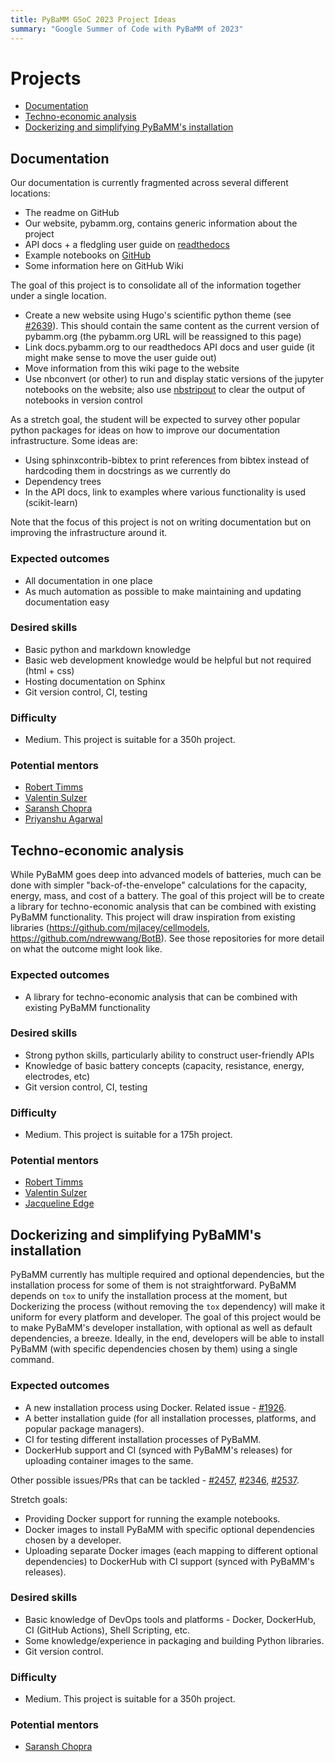 ```yaml
---
title: PyBaMM GSoC 2023 Project Ideas
summary: "Google Summer of Code with PyBaMM of 2023"
---
```


# Projects

* [Documentation](#documentation)
* [Techno-economic analysis](#techno-economic-analysis)
* [Dockerizing and simplifying PyBaMM's installation](#dockerizing-and-simplifying-pybamms-installation)

## Documentation

Our documentation is currently fragmented across several different locations:
* The readme on GitHub
* Our website, pybamm.org, contains generic information about the project
* API docs + a fledgling user guide on [readthedocs](https://pybamm.readthedocs.io/en/latest/)
* Example notebooks on [GitHub](https://docs.pybamm.org/en/latest/source/examples/index.html)
* Some information here on GitHub Wiki

The goal of this project is to consolidate all of the information together under a single location.
* Create a new website using Hugo's scientific python theme (see [#2639](https://github.com/pybamm-team/PyBaMM/issues/2639)). This should contain the same content as the current version of pybamm.org (the pybamm.org URL will be reassigned to this page)
* Link docs.pybamm.org to our readthedocs API docs and user guide (it might make sense to move the user guide out)
* Move information from this wiki page to the website
* Use nbconvert (or other) to run and display static versions of the jupyter notebooks on the website; also use [nbstripout](https://github.com/kynan/nbstripout) to clear the output of notebooks in version control

As a stretch goal, the student will be expected to survey other popular python packages for ideas on how to improve our documentation infrastructure. Some ideas are:
* Using sphinxcontrib-bibtex to print references from bibtex instead of hardcoding them in docstrings as we currently do
* Dependency trees
* In the API docs, link to examples where various functionality is used (scikit-learn)

Note that the focus of this project is not on writing documentation but on improving the infrastructure around it.

### Expected outcomes
* All documentation in one place
* As much automation as possible to make maintaining and updating documentation easy

### Desired skills

* Basic python and markdown knowledge
* Basic web development knowledge would be helpful but not required (html + css)
* Hosting documentation on Sphinx
* Git version control, CI, testing

### Difficulty
* Medium. This project is suitable for a 350h project.

### Potential mentors
* [Robert Timms](https://github.com/rtimms)
* [Valentin Sulzer](https://github.com/tinosulzer)
* [Saransh Chopra](https://github.com/Saransh-cpp)
* [Priyanshu Agarwal](https://github.com/priyanshuone6)

## Techno-economic analysis

While PyBaMM goes deep into advanced models of batteries, much can be done with simpler "back-of-the-envelope" calculations for the capacity, energy, mass, and cost of a battery. The goal of this project will be to create a library for techno-economic analysis that can be combined with existing PyBaMM functionality. This project will draw inspiration from existing libraries (https://github.com/mjlacey/cellmodels, https://github.com/ndrewwang/BotB). See those repositories for more detail on what the outcome might look like.

### Expected outcomes
* A library for techno-economic analysis that can be combined with existing PyBaMM functionality

### Desired skills

* Strong python skills, particularly ability to construct user-friendly APIs
* Knowledge of basic battery concepts (capacity, resistance, energy, electrodes, etc)
* Git version control, CI, testing

### Difficulty
* Medium. This project is suitable for a 175h project.

### Potential mentors
* [Robert Timms](https://github.com/rtimms)
* [Valentin Sulzer](https://github.com/tinosulzer)
* [Jacqueline Edge](https://www.linkedin.com/in/jacqueline-edge-1754111/?originalSubdomain=uk)

## Dockerizing and simplifying PyBaMM's installation

PyBaMM currently has multiple required and optional dependencies, but the installation process for some of them is not straightforward. PyBaMM depends on `tox` to unify the installation process at the moment, but Dockerizing the process (without removing the `tox` dependency) will make it uniform for every platform and developer. The goal of this project would be to make PyBaMM's developer installation, with optional as well as default dependencies, a breeze. Ideally, in the end, developers will be able to install PyBaMM (with specific dependencies chosen by them) using a single command.

### Expected outcomes
* A new installation process using Docker. Related issue - [#1926](https://github.com/pybamm-team/PyBaMM/issues/1926).
* A better installation guide (for all installation processes, platforms, and popular package managers).
* CI for testing different installation processes of PyBaMM.
* DockerHub support and CI (synced with PyBaMM's releases) for uploading container images to the same.

Other possible issues/PRs that can be tackled - [#2457](https://github.com/pybamm-team/PyBaMM/issues/2457), [#2346](https://github.com/pybamm-team/PyBaMM/issues/2346), [#2537](https://github.com/pybamm-team/PyBaMM/pull/2537).

Stretch goals:

* Providing Docker support for running the example notebooks.
* Docker images to install PyBaMM with specific optional dependencies chosen by a developer.
* Uploading separate Docker images (each mapping to different optional dependencies) to DockerHub with CI support (synced with PyBaMM's releases).

### Desired skills

* Basic knowledge of DevOps tools and platforms - Docker, DockerHub, CI (GitHub Actions), Shell Scripting, etc.
* Some knowledge/experience in packaging and building Python libraries.
* Git version control.

### Difficulty
* Medium. This project is suitable for a 350h project.

### Potential mentors
* [Saransh Chopra](https://github.com/Saransh-cpp)
